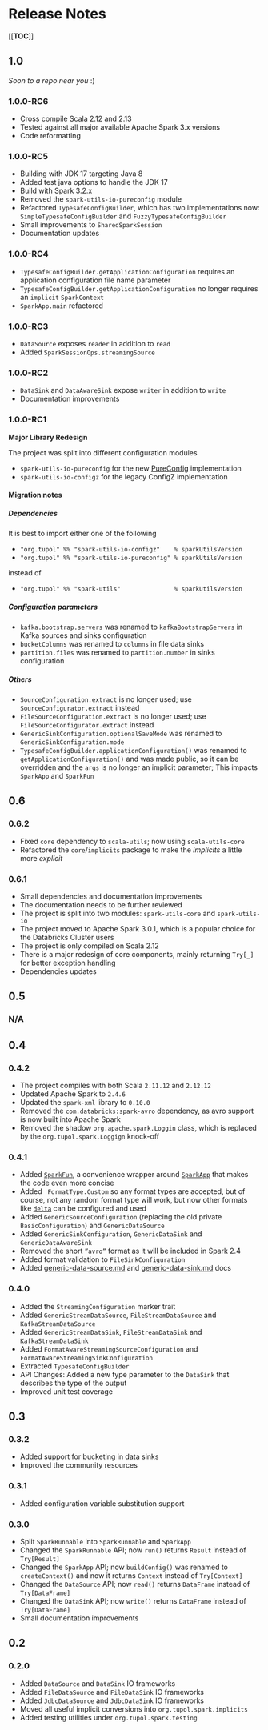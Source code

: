 # Release Notes

[[__TOC__]]

## 1.0

_Soon to a repo near you_ :)

### 1.0.0-RC6

- Cross compile Scala 2.12 and 2.13
- Tested against all major available Apache Spark 3.x versions
- Code reformatting

### 1.0.0-RC5

- Building with JDK 17 targeting Java 8
- Added test java options to handle the JDK 17
- Build with Spark 3.2.x
- Removed the `spark-utils-io-pureconfig` module
- Refactored `TypesafeConfigBuilder`, which has two implementations now: `SimpleTypesafeConfigBuilder` and `FuzzyTypesafeConfigBuilder`
- Small improvements to `SharedSparkSession`
- Documentation updates

### 1.0.0-RC4

- `TypesafeConfigBuilder.getApplicationConfiguration` requires an application configuration file name parameter
- `TypesafeConfigBuilder.getApplicationConfiguration` no longer requires an `implicit` `SparkContext`
- `SparkApp.main` refactored

### 1.0.0-RC3

- `DataSource` exposes `reader` in addition to `read`
- Added `SparkSessionOps.streamingSource`

### 1.0.0-RC2

- `DataSink` and `DataAwareSink` expose `writer` in addition to `write`
- Documentation improvements

### 1.0.0-RC1

**Major Library Redesign**

The project was split into different configuration modules
- `spark-utils-io-pureconfig` for the new [PureConfig] implementation
- `spark-utils-io-configz` for the legacy ConfigZ implementation

#### Migration notes

##### Dependencies

It is best to import either one of the following 
- `"org.tupol" %% "spark-utils-io-configz"    % sparkUtilsVersion`
- `"org.tupol" %% "spark-utils-io-pureconfig" % sparkUtilsVersion`

instead of

- `"org.tupol" %% "spark-utils"               % sparkUtilsVersion`

##### Configuration parameters
- `kafka.bootstrap.servers` was renamed to `kafkaBootstrapServers` in Kafka sources and sinks configuration
- `bucketColumns` was renamed to `columns` in file data sinks
- `partition.files` was renamed to `partition.number` in sinks configuration

##### Others
- `SourceConfiguration.extract` is no longer used; use `SourceConfigurator.extract` instead
- `FileSourceConfiguration.extract` is no longer used; use `FileSourceConfigurator.extract` instead
- `GenericSinkConfiguration.optionalSaveMode` was renamed to `GenericSinkConfiguration.mode`
- `TypesafeConfigBuilder.applicationConfiguration()` was renamed to `getApplicationConfiguration()` and was made public,
   so it can be overridden and the `args` is no longer an implicit parameter; This impacts `SparkApp` and `SparkFun`


## 0.6

### 0.6.2

- Fixed `core` dependency to `scala-utils`; now using `scala-utils-core`
- Refactored the `core`/`implicits` package to make the *implicits* a little more *explicit*

### 0.6.1

- Small dependencies and documentation improvements
- The documentation needs to be further reviewed
- The project is split into two modules: `spark-utils-core` and `spark-utils-io`
- The project moved to Apache Spark 3.0.1, which is a popular choice for the Databricks Cluster users
- The project is only compiled on Scala 2.12
- There is a major redesign of core components, mainly returning `Try[_]` for better exception handling
- Dependencies updates


## 0.5

### N/A


## 0.4

### 0.4.2

- The project compiles with both Scala `2.11.12` and `2.12.12`
- Updated Apache Spark to `2.4.6`
- Updated the `spark-xml` library to `0.10.0`
- Removed the `com.databricks:spark-avro` dependency, as avro support is now built into Apache Spark
- Removed the shadow `org.apache.spark.Loggin` class, which is replaced by the `org.tupol.spark.Loggign` knock-off

### 0.4.1

- Added [`SparkFun`](docs/spark-fun.md), a convenience wrapper around 
  [`SparkApp`](docs/spark-app.md) that makes the code even more concise
- Added ` FormatType.Custom` so any format types are accepted, but of course, not any 
  random format type will work, but now other formats like 
  [`delta`](https://github.com/delta-io/delta) can be configured and used
- Added `GenericSourceConfiguration` (replacing the old private `BasicConfiguration`) 
  and `GenericDataSource` 
- Added `GenericSinkConfiguration`, `GenericDataSink` and  `GenericDataAwareSink`
- Removed the short `”avro”` format as it will be included in Spark 2.4
- Added format validation to `FileSinkConfiguration`
- Added [generic-data-source.md](docs/generic-data-source.md) and [generic-data-sink.md](docs/generic-data-sink.md) docs

### 0.4.0

- Added the `StreamingConfiguration` marker trait
- Added `GenericStreamDataSource`, `FileStreamDataSource` and `KafkaStreamDataSource`
- Added `GenericStreamDataSink`, `FileStreamDataSink` and `KafkaStreamDataSink`
- Added `FormatAwareStreamingSourceConfiguration` and `FormatAwareStreamingSinkConfiguration`
- Extracted `TypesafeConfigBuilder`
- API Changes: Added a new type parameter to the `DataSink` that describes the type of the output
- Improved unit test coverage


## 0.3

### 0.3.2

- Added support for bucketing in data sinks
- Improved the community resources

### 0.3.1

- Added configuration variable substitution support

### 0.3.0

 - Split `SparkRunnable` into `SparkRunnable` and `SparkApp`
 - Changed the `SparkRunnable` API; now `run()` returns `Result` instead of `Try[Result]`
 - Changed the `SparkApp` API; now `buildConfig()` was renamed to `createContext()` and
   now it returns `Context` instead of `Try[Context]`
 - Changed the `DataSource` API; now `read()` returns `DataFrame` instead of `Try[DataFrame]`
 - Changed the `DataSink` API; now `write()` returns `DataFrame` instead of `Try[DataFrame]`
 - Small documentation improvements


## 0.2

### 0.2.0

 - Added `DataSource` and `DataSink` IO frameworks
 - Added `FileDataSource` and `FileDataSink` IO frameworks
 - Added `JdbcDataSource` and `JdbcDataSink` IO frameworks
 - Moved all useful implicit conversions into `org.tupol.spark.implicits`
 - Added testing utilities under `org.tupol.spark.testing`






[PureConfig]: https://pureconfig.github.io/